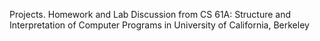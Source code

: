 Projects. Homework and Lab Discussion from CS 61A: Structure and Interpretation of Computer Programs in University of California, Berkeley
